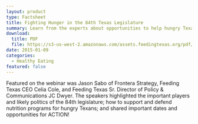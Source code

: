 ```yaml
---
layout: product
type: Factsheet
title: Fighting Hunger in the 84th Texas Legislature
summary: Learn from the experts about opportunities to help hungry Texas families at the Capitol in 2015!
download:
  title: PDF
  file: https://s3-us-west-2.amazonaws.com/assets.feedingtexas.org/pdf/Policy-Platform-Webinar.pdf
date: 2015-01-09
categories:
  - Healthy Eating
featured: false
---
```

Featured on the webinar was Jason Sabo of Frontera Strategy, Feeding Texas CEO Celia Cole, and Feeding Texas Sr. Director of Policy & Communications JC Dwyer. The speakers highlighted the important players and likely politics of the 84th legislature; how to support and defend nutrition programs for hungry Texans; and shared important dates and opportunities for ACTION!

